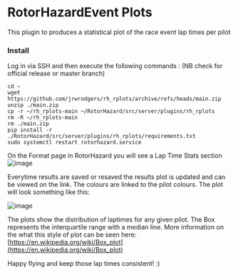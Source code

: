 # RotorHazardEvent Plots
This plugin to produces a statistical plot of the race event lap times per pilot

 
 ### Install

Log in via SSH and then execute the following commands : (NB check for official release or master branch)

```
cd ~
wget https://github.com/jrwrodgers/rh_rplots/archive/refs/heads/main.zip
unzip ./main.zip
cp -r ~/rh_rplots-main ~/RotorHazard/src/server/plugins/rh_rplots
rm -R ~/rh_rplots-main
rm ./main.zip
pip install -r ./RotorHazard/src/server/plugins/rh_rplots/requirements.txt
sudo systemctl restart rotorhazard.service
```

On the Format page in RotorHazard you will see a Lap Time Stats section
![image](https://github.com/jrwrodgers/event_plots/....)

Everytime results are saved or resaved the results plot is updated and can be viewed on the link. The colours are linked to the pilot colours. The plot will look something like this:

![image](https://github.com/jrwrodgers/event_plots/....)

The plots show the distribution of laptimes for any given pilot. The Box represents the interquartile range with a median line. More information on the what this style of plot can be seen here:
[https://en.wikipedia.org/wiki/Box_plot](https://en.wikipedia.org/wiki/Box_plot)

Happy flying and keep those lap times consistent! :)

